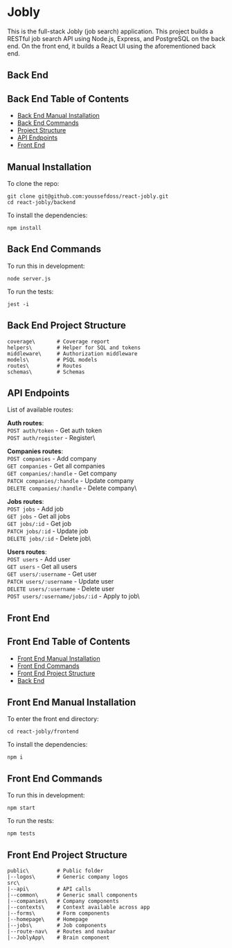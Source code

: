 # Jobly

This is the full-stack Jobly (job search) application. This project builds a RESTful job search API using Node.js, Express, and PostgreSQL on the back end. On the front end, it builds a React UI using the aforementioned back end.

## Back End

## Back End Table of Contents

- [Back End Manual Installation](#back-end-project-structure)
- [Back End Commands](#back-end-commands)
- [Project Structure](#back-end-project-structure)
- [API Endpoints](#api-endpoints)
- [Front End](#front-end)

## Manual Installation

To clone the repo:

    git clone git@github.com:youssefdoss/react-jobly.git
    cd react-jobly/backend

To install the dependencies:

    npm install

## Back End Commands

To run this in development:

    node server.js

To run the tests:

    jest -i

## Back End Project Structure

```
coverage\       # Coverage report
helpers\        # Helper for SQL and tokens
middleware\     # Authorization middleware
models\         # PSQL models
routes\         # Routes
schemas\        # Schemas
```

## API Endpoints

List of available routes:

**Auth routes**:\
`POST auth/token` - Get auth token\
`POST auth/register` - Register\

**Companies routes**:\
`POST companies` - Add company\
`GET companies` - Get all companies\
`GET companies/:handle` - Get company\
`PATCH companies/:handle` - Update company\
`DELETE companies/:handle` - Delete company\

**Jobs routes**:\
`POST jobs` - Add job\
`GET jobs` - Get all jobs\
`GET jobs/:id` - Get job\
`PATCH jobs/:id` - Update job\
`DELETE jobs/:id` - Delete job\

**Users routes**:\
`POST users` - Add user\
`GET users` - Get all users\
`GET users/:username` - Get user\
`PATCH users/:username` - Update user\
`DELETE users/:username` - Delete user\
`POST users/:username/jobs/:id` - Apply to job\

## Front End

## Front End Table of Contents

- [Front End Manual Installation](#front-end-manual-installation)
- [Front End Commands](#front-end-commands)
- [Front End Project Structure](#front-end-project-structure)
- [Back End](#back-end)

## Front End Manual Installation

To enter the front end directory:

    cd react-jobly/frontend

To install the dependencies:

    npm i

## Front End Commands

To run this in development:

    npm start

To run the rests:

    npm tests

## Front End Project Structure

```
public\         # Public folder
|--logos\       # Generic company logos
src\
|--api\         # API calls
|--common\      # Generic small components
|--companies\   # Company components
|--contexts\    # Context available across app
|--forms\       # Form components
|--homepage\    # Homepage
|--jobs\        # Job components
|--route-nav\   # Routes and navbar
|--JoblyApp\    # Brain component
```